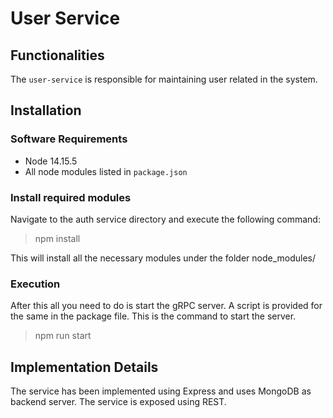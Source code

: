 # User Service

## Functionalities

The `user-service` is responsible for maintaining user related in the system.

## Installation

### Software Requirements

* Node 14.15.5
* All node modules listed in `package.json`
### Install required modules

Navigate to the auth service directory and execute the following command:

> npm install

This will install all the necessary modules under the folder node_modules/

### Execution

After this all you need to do is start the gRPC server. A script is provided for the same in the package file. This is the command to start the server.

> npm run start


## Implementation Details

The service has been implemented using Express and uses MongoDB as backend server.
The service is exposed using REST.

